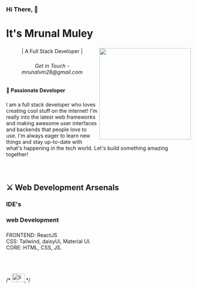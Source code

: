 
<h3 align="left">Hi There, 👋</h3>

<!-- ###

<br clear="both"> -->

<h1 align="left">It's Mrunal Muley</h1>

###
<img align="right" height="250" src="https://media.tenor.com/2vzT-8oPXl8AAAAi/tkthao219-bubududu.gif"  />

###

<p align="center">| A Full Stack Developer |</p>

###

<h6 align="center">Get in Touch - mrunalvm28@gmail.com</h6>

###

<h4 align="left">🌟 Passionate Developer</h4>

###

<p align="left">I am a full stack developer who loves creating cool stuff on the internet! I'm really into the latest web frameworks and making awesome user interfaces and backends that people love to use. I'm always eager to learn new things and stay up-to-date with what's happening in the tech world. Let's build something amazing together!</p>

###

<br clear="both">

<h2 align="left">⚔ Web Development Arsenals</h2>

###

<h3 align="left">IDE's</h3>

<h3 align="left">web Development</h3>

###

<p align="left">FRONTEND:  ReactJS<br>CSS:  Tailwind, daisyUi, Material UI.<br>CORE:  HTML, CSS, JS.

###


<br clear="both">

###


###



<span align="left">
<div>
 
 /* <a href="www.linkedin.com/in/mrunal-muley-9706771b4" target="_blank">
    <img src="https://raw.githubusercontent.com/maurodesouza/profile-readme-generator/master/src/assets/icons/social/linkedin/default.svg" width="34" height="24" alt="linkedin logo"  />
  </a>
  */
  </div>
</span>
</span>

###
